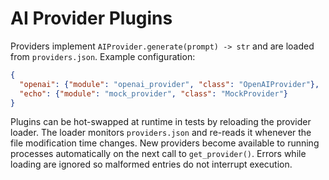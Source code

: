 # AI Provider Plugins

Providers implement `AIProvider.generate(prompt) -> str` and are loaded from
`providers.json`. Example configuration:

```json
{
  "openai": {"module": "openai_provider", "class": "OpenAIProvider"},
  "echo": {"module": "mock_provider", "class": "MockProvider"}
}
```

Plugins can be hot-swapped at runtime in tests by reloading the provider loader.
The loader monitors ``providers.json`` and re-reads it whenever the file
modification time changes.  New providers become available to running
processes automatically on the next call to ``get_provider()``.  Errors while
loading are ignored so malformed entries do not interrupt execution.
